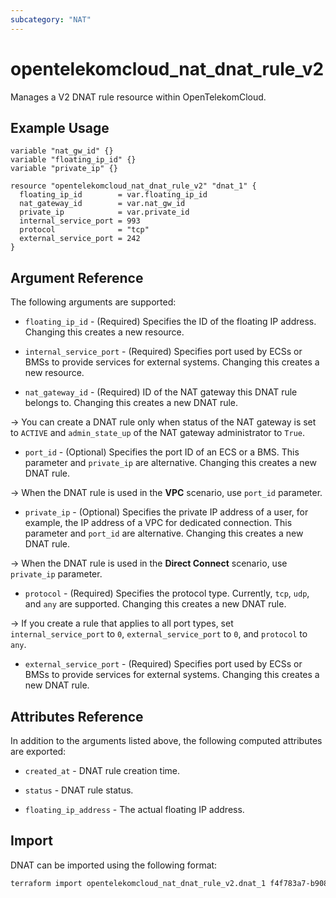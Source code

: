 ```yaml
---
subcategory: "NAT"
---
```


# opentelekomcloud_nat_dnat_rule_v2

Manages a V2 DNAT rule resource within OpenTelekomCloud.

## Example Usage

```hcl
variable "nat_gw_id" {}
variable "floating_ip_id" {}
variable "private_ip" {}

resource "opentelekomcloud_nat_dnat_rule_v2" "dnat_1" {
  floating_ip_id        = var.floating_ip_id
  nat_gateway_id        = var.nat_gw_id
  private_ip            = var.private_id
  internal_service_port = 993
  protocol              = "tcp"
  external_service_port = 242
}
```

## Argument Reference

The following arguments are supported:

* `floating_ip_id` - (Required) Specifies the ID of the floating IP address.
  Changing this creates a new resource.

* `internal_service_port` - (Required) Specifies port used by ECSs or BMSs
  to provide services for external systems. Changing this creates a new resource.

* `nat_gateway_id` - (Required) ID of the NAT gateway this DNAT rule belongs to.
   Changing this creates a new DNAT rule.

-> You can create a DNAT rule only when status of the NAT gateway is set to `ACTIVE`
and `admin_state_up` of the NAT gateway administrator to `True`.

* `port_id` - (Optional) Specifies the port ID of an ECS or a BMS.
  This parameter and `private_ip` are alternative. Changing this creates a
  new DNAT rule.

->
When the DNAT rule is used in the **VPC** scenario, use `port_id` parameter.

* `private_ip` - (Optional) Specifies the private IP address of a
  user, for example, the IP address of a VPC for dedicated connection.
  This parameter and `port_id` are alternative. Changing this creates a new DNAT rule.

->
When the DNAT rule is used in the **Direct Connect** scenario, use `private_ip` parameter.

* `protocol` - (Required) Specifies the protocol type. Currently,
  `tcp`, `udp`, and `any` are supported. Changing this creates a new DNAT rule.

-> If you create a rule that applies to all port types, set `internal_service_port` to `0`,
`external_service_port` to `0`, and `protocol` to `any`.

* `external_service_port` - (Required) Specifies port used by ECSs or
  BMSs to provide services for external systems. Changing this creates a new DNAT rule.

## Attributes Reference

In addition to the arguments listed above, the following computed attributes are exported:

* `created_at` - DNAT rule creation time.

* `status` - DNAT rule status.

* `floating_ip_address` - The actual floating IP address.

## Import

DNAT can be imported using the following format:

```sh
terraform import opentelekomcloud_nat_dnat_rule_v2.dnat_1 f4f783a7-b908-4215-b018-724960e5df4a
```
